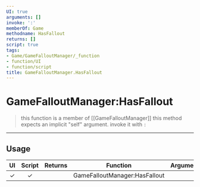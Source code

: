 ```yaml
---
UI: true
arguments: []
invoke: ':'
memberOf: Game
methodname: HasFallout
returns: []
script: true
tags:
- Game/GameFalloutManager/_function
- function/UI
- function/script
title: GameFalloutManager.HasFallout
---
```

# GameFalloutManager:HasFallout
> this function is a member of [[GameFalloutManager]]
> this method expects an implicit "self" argument. invoke it with `:`
-----
## Usage
|  UI | Script | Returns | Function | Arguments |
|:---:|:------:|-------:|:--------:|:---------|
|✓|✓||GameFalloutManager:HasFallout||
